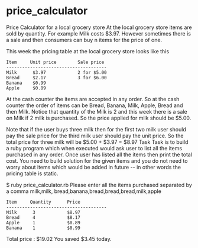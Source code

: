 # price_calculator
Price Calculator for a local grocery store
At the local grocery store items are sold by quantity. For example Milk costs $3.97. However sometimes there is a sale and then consumers can buy n items for the price of one.

This week the pricing table at the local grocery store looks like this
```
Item     Unit price        Sale price
--------------------------------------
Milk      $3.97            2 for $5.00
Bread     $2.17            3 for $6.00
Banana    $0.99
Apple     $0.89

```

At the cash counter the items are accepted in any order. So at the cash counter the order of items can be Bread, Banana, Milk, Apple, Bread and then Milk. Notice that quantity of the Milk is 2 and this week there is a sale on Milk if 2 milk is purchased. So the price applied for milk should be $5.00.

Note that if the user buys three milk then 
for the first two milk user should pay the sale price
for the third milk user should pay the unit price.
So the total price for three milk will be $5.00 + $3.97 = $8.97
Task
Task is to build a ruby program which when executed would ask user to list all the items purchased in any order. Once user has listed all the items then print the total cost. You need to build solution for the given items and you do not need to worry about items which would be added in future -- in other words the pricing table is static.

$ ruby price_calculator.rb
Please enter all the items purchased separated by a comma
milk,milk, bread,banana,bread,bread,bread,milk,apple

```
Item     Quantity      Price
--------------------------------------
Milk      3            $8.97
Bread     4            $8.17
Apple     1            $0.89
Banana    1            $0.99  
```
Total price : $19.02
You saved $3.45 today.
